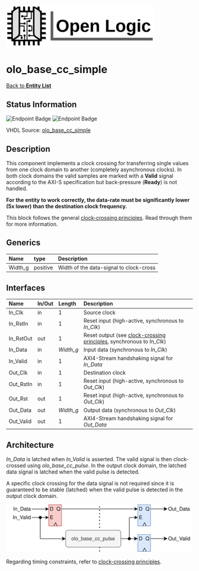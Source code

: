 <img src="../Logo.png" alt="Logo" width="400">

# olo_base_cc_simple

[Back to **Entity List**](../EntityList.md)

## Status Information

![Endpoint Badge](https://img.shields.io/endpoint?url=https://storage.googleapis.com/open-logic-badges/coverage/olo_base_cc_simple.json?cacheSeconds=0) ![Endpoint Badge](https://img.shields.io/endpoint?url=https://storage.googleapis.com/open-logic-badges/issues/olo_base_cc_simple.json?cacheSeconds=0)

VHDL Source: [olo_base_cc_simple](../../src/base/vhdl/olo_base_cc_simple.vhd)

## Description

This component implements a clock crossing for transferring single values from one clock domain to another (completely asynchronous clocks). In both clock domains the valid samples are marked with a **Valid** signal according to the AXI-S specification but back-pressure (**Ready**) is not handled.

**For the entity to work correctly, the data-rate must be significantly lower (5x lower) than the destination clock frequency.**

This block follows the general [clock-crossing principles](clock_crossing_principles.md). Read through them for more information.

## Generics

| Name    | type     | Description                             |
| :------ | :------- | :-------------------------------------- |
| Width_g | positive | Width of the data-signal to clock-cross |

## Interfaces

| Name      | In/Out | Length    | Description                                                  |
| :-------- | :----- | :-------- | :----------------------------------------------------------- |
| In_Clk    | in     | 1         | Source clock                                                 |
| In_RstIn  | in     | 1         | Reset input (high-active, synchronous to *In_Clk*)           |
| In_RstOut | out    | 1         | Reset output (see [clock-crossing principles](clock_crossing_principles.md), synchronous to *In_Clk*) |
| In_Data   | in     | *Width_g* | Input data (synchronous to *In_Clk*)                         |
| In_Valid  | in     | 1         | AXI4-Stream handshaking signal for *In_Data*                 |
| Out_Clk   | in     | 1         | Destination clock                                            |
| Out_RstIn | in     | 1         | Reset input (high-active, synchronous to *Out_Clk*)          |
| Out_Rst   | out    | 1         | Reset input (high-active, synchronous to *Out_Clk*)          |
| Out_Data  | out    | *Width_g* | Output data (synchronous to *Out_Clk*)                       |
| Out_Valid | out    | 1         | AXI4-Stream handshaking signal for *Out_Data*                |

## Architecture

*In_Data* is latched when *In_Valid* is asserted. The valid signal is then clock-crossed using *olo_base_cc_pulse*. In the output clock domain, the latched data signal is latched when the valid pulse is detected.

A specific clock crossing for the data signal is not required since it is guaranteed to be stable (latched) when the valid pulse is detected in the output clock domain.

![architecture](./clock_crossings/olo_base_cc_simple.svg)

Regarding timing constraints, refer to [clock-crossing principles](clock_crossing_principles.md).





